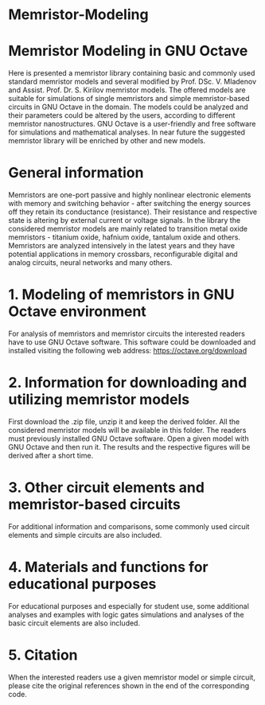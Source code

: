 # Memristor-Modeling
# Memristor Modeling in GNU Octave
Here is presented a memristor library containing basic and commonly used standard memristor models and several modified by Prof. DSc. V. Mladenov and Assist. Prof. Dr. S. Kirilov memristor models. 
The offered models are suitable for simulations of single memristors and simple memristor-based circuits in GNU Octave in the domain. The models could be analyzed and their parameters could be altered by the users, according to different memristor nanostructures. GNU Octave is a user-friendly and free software for simulations and mathematical analyses.
In near future the suggested memristor library will be enriched by other and new models. 
# General information
Memristors are one-port passive and highly nonlinear electronic elements with memory and switching behavior - after switching the energy sources off they retain its conductance (resistance). Their resistance and respective state is altering by external current or voltage signals. In the library the considered memristor models are mainly related to transition metal oxide memristors - titanium oxide, hafnium oxide, tantalum oxide and others. Memristors are analyzed intensively in the latest years and they have potential applications in memory crossbars, reconfigurable digital and analog circuits, neural networks and many others.
# 1. Modeling of memristors in GNU Octave environment
For analysis of memristors and memristor circuits the interested readers have to use GNU Octave software. This software could be downloaded and installed visiting the following web address: https://octave.org/download 
# 2. Information for downloading and utilizing memristor models
First download the .zip file, unzip it and keep the derived folder. All the considered memristor models will be available in this folder. The readers must previously installed GNU Octave software. Open a given model with GNU Octave and then run it. The results and the respective figures will be derived after a short time.
# 3. Other circuit elements and memristor-based circuits
For additional information and comparisons, some commonly used circuit elements and simple circuits are also included.
# 4. Materials and functions for educational purposes
For educational purposes and especially for student use, some additional analyses and examples with logic gates simulations and analyses of the basic circuit elements are also included.
# 5. Citation
When the interested readers use a given memristor model or simple circuit, please cite the original references shown in the end of the corresponding code.
